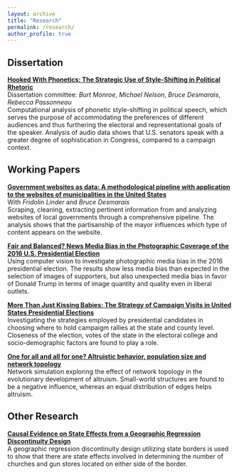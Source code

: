 ```yaml
---
layout: archive
title: "Research"
permalink: /research/
author_profile: true
---
```


## Dissertation

<b>[Hooked With Phonetics: The Strategic Use of
Style-Shifting in Political Rhetoric](https://markusneumann.github.io/research/phoneticstyleshifting)</b> <br>
Dissertation committee: _Burt Monroe_, _Michael Nelson_, _Bruce Desmarais_, _Rebecca Passonneau_ <br>
Computational analysis of phonetic style-shifting in political speech, which serves the purpose of accommodating the preferences of different audiences and thus furthering the electoral and representational goals of the speaker. Analysis of audio data shows that U.S. senators speak with a greater degree of sophistication in Congress, compared to a campaign context.

## Working Papers

<b>[Government websites as data: A methodological pipeline with application to the websites of municipalities in the United States](https://markusneumann.github.io/research/govwebsites)</b> <br>
With _Fridolin Linder_ and _Bruce Desmarais_<br>
Scraping, cleaning, extracting pertinent information from and analyzing websites of local governments through a comprehensive pipeline. The analysis shows that the partisanship of the mayor influences which type of content appears on the website.

<b>[Fair and Balanced? News Media Bias in the Photographic Coverage of the 2016 U.S. Presidential Election](https://markusneumann.github.io/research/mediabias)</b> <br>
Using computer vision to investigate photographic media bias in the 2016 presidential election. The results show less media bias than expected in the selection of images of supporters, but also unexpected media bias in favor of Donald Trump in terms of image quantity and quality even in liberal outlets.

<b>[More Than Just Kissing Babies: The Strategy of Campaign Visits in United States Presidential Elections](https://markusneumann.github.io/research/campaignvisits)</b> <br>
Investigating the strategies employed by presidential candidates in choosing where to hold campaigm rallies at the state and county level. Closeness of the election, votes of the state in the electoral college and socio-demographic factors are found to play a role.

<b>[One for all and all for one? Altruistic behavior, population size and network topology](https://markusneumann.github.io/research/altruism)</b> <br>
Network simulation exploring the effect of network topology in the evolutionary development of altruism. Small-world structures are found to be a negative influence, whereas an equal distribution of edges helps altruism.

## Other Research

<b>[Causal Evidence on State Effects from a Geographic Regression Discontinuity Design](https://markusneumann.github.io/research/politicalculture)</b> <br>
A geographic regression discontinuity design utilizing state borders is used to show that there are state effects involved in determining the number of churches and gun stores located on either side of the border.
